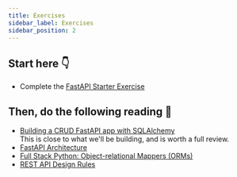 ```yaml
---
title: Exercises
sidebar_label: Exercises
sidebar_position: 2
---
```


<!-- markdownlint-disable no-inline-html no-trailing-punctuation -->

## Start here :point_down:

- Complete the [FastAPI Starter Exercise](/docs/exercises/fastapi-starter/)

## Then, do the following reading :book:

- [Building a CRUD FastAPI app with SQLAlchemy](https://mattermost.com/blog/building-a-crud-fastapi-app-with-sqlalchemy/)
  <br/>This is close to what we'll be building, and is worth a full review.
- [FastAPI Architecture](https://www.geeksforgeeks.org/fastapi-architecture/)
- [Full Stack Python: Object-relational Mappers (ORMs)](https://www.fullstackpython.com/object-relational-mappers-orms.html)
- [REST API Design Rules](https://dev.to/ezekiel_77/rest-api-design-rules-2c4j)

<!--
This is punted to Thursday...
- [SQLModel Tutorial](https://sqlmodel.tiangolo.com/tutorial/) -->
